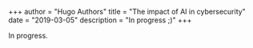 +++
author = "Hugo Authors"
title = "The impact of AI in cybersecurity"
date = "2019-03-05"
description = "In progress ;)"
+++

In progress. 
